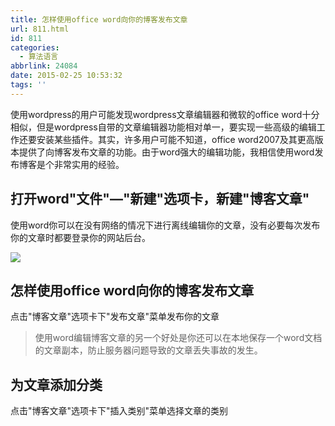```yaml
---
title: 怎样使用office word向你的博客发布文章
url: 811.html
id: 811
categories:
  - 算法语言
abbrlink: 24084
date: 2015-02-25 10:53:32
tags: ''
---
```


使用wordpress的用户可能发现wordpress文章编辑器和微软的office word十分相似，但是wordpress自带的文章编辑器功能相对单一，要实现一些高级的编辑工作还要安装某些插件。其实，许多用户可能不知道，office word2007及其更高版本提供了向博客发布文章的功能。由于word强大的编辑功能，我相信使用word发布博客是个非常实用的经验。

打开word"文件"—"新建"选项卡，新建"博客文章"
---------------------------

使用word你可以在没有网络的情况下进行离线编辑你的文章，没有必要每次发布你的文章时都要登录你的网站后台。

![](http://baiyuan.wang/wp-content/uploads/2015/02/022515_0253_officeword1.png)

怎样使用office word向你的博客发布文章
------------------------

点击"博客文章"选项卡下"发布文章"菜单发布你的文章

> 使用word编辑博客文章的另一个好处是你还可以在本地保存一个word文档的文章副本，防止服务器问题导致的文章丢失事故的发生。

为文章添加分类
-------

点击"博客文章"选项卡下"插入类别"菜单选择文章的类别